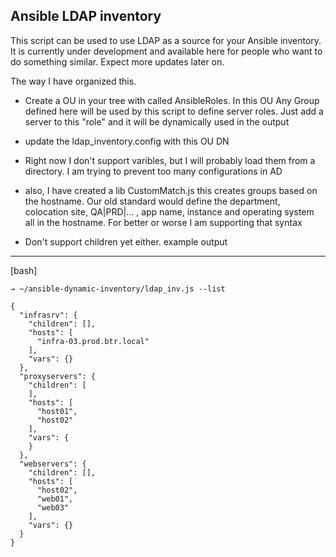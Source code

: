 Ansible LDAP inventory
----------------------
This script can be used to use LDAP as a source for your Ansible inventory.
It is currently under development and available here for people who want to
do something similar. Expect more updates later on.

The way I have organized this.

* Create a OU in your tree with called AnsibleRoles. In this OU Any Group defined here will be used by this script to define server roles.  Just add a server to this "role" and it will be dynamically used in the output

* update the ldap_inventory.config with this OU DN

* Right now I don't support varibles, but I will probably load them from a directory. I am trying to prevent too many configurations in AD
* also, I have created a lib CustomMatch.js  this creates groups based on the hostname. Our old standard would define the department, colocation site, QA|PRD|... , app name, instance and operating system all in the hostname. For better or worse I am supporting that syntax
* Don't support children yet either.
example output
--------------


[bash]
```
→ ~/ansible-dynamic-inventory/ldap_inv.js --list
```

```
{
  "infrasrv": {
    "children": [], 
    "hosts": [
      "infra-03.prod.btr.local"
    ], 
    "vars": {}
  }, 
  "proxyservers": {
    "children": [
    ], 
    "hosts": [
      "host01", 
      "host02"
    ], 
    "vars": {
    }
  }, 
  "webservers": {
    "children": [], 
    "hosts": [
      "host02", 
      "web01", 
      "web03"
    ], 
    "vars": {}
  }
}
```
